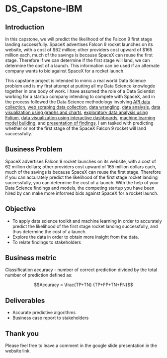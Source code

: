 # DS_Capstone-IBM

## Introduction
In this capstone, we will predict the likelihood of the Falcon 9 first stage landing successfully. SpaceX advertises Falcon 9 rocket launches on its website, with a cost of $62 million; other providers cost upward of $165 million each, much of the savings is because SpaceX can reuse the first stage. Therefore if we can determine if the first stage will land, we can determine the cost of a launch. This information can be used if an alternate company wants to bid against SpaceX for a rocket launch. 

This capstone project is intended to mimic a real world Data Science problem and is my first attempt at putting all my Data Science knowlegde together in one body of work. I have assumed the role of a Data Scientist working for a startup company intending to compete with SpaceX, and in the process followed the Data Science methodology involving 
[API data collection](https://github.com/Sonya-7/DS_IBM_Capstone/blob/master/SpaceX%20Assessment%20(Data%20Cleaning).ipynb), 
[web scraping data collection](https://github.com/Sonya-7/DS_IBM_Capstone/blob/master/SpaceX%20Assessment%20(Web%20Scraping).ipynb), 
[data wrangling](https://github.com/Sonya-7/DS_IBM_Capstone/blob/master/SpaceX%20Assessment%20(Data%20Wrangling).ipynb), 
[data analysis](https://github.com/Sonya-7/DS_IBM_Capstone/blob/master/Spacex%20Assessment(data%20analysis-sqllite).ipynb), 
[data visualization using graphs and charts](https://github.com/Sonya-7/DS_IBM_Capstone/blob/master/Spacex%20Assessment(Data%20Visualization).ipynb), 
[exploratory data analysis using Folium](https://github.com/Sonya-7/DS_IBM_Capstone/blob/master/Spacex%20Assessment(Visual%20Analytics).ipynb),
[data visualization using interactive dashboards](https://github.com/Sonya-7/DS_IBM_Capstone/blob/master/spacex_dash_app.py),
[machine learning model building](https://github.com/Sonya-7/DS_IBM_Capstone/blob/master/Spacex%20Assessment(Machine%20Learning%20Models).ipynb), 
and 
[presentation of findings](https://github.com/Sonya-7/DS_IBM_Capstone/blob/master/SpaceX%20Assessment(Presentation).pdf). 
I am tasked with predicting whether or not the first stage of the SpaceX Falcon 9 rocket will land successfully. 

## Business Problem
SpaceX advertises Falcon 9 rocket launches on its website, with a cost of 62 million dollars; other providers cost upward of 165 million dollars each, much of the savings is because SpaceX can reuse the first stage. Therefore if you can accurately predict the likelihood of the first stage rocket landing successfully, you can determine the cost of a launch. With the help of your Data Science findings and models, the competing startup you have been hired by can make more informed bids against SpaceX for a rocket launch. 

## Objective
- To apply data science toolkit and machine learning in order to accurately predict the likelihood of the first stage rocket landing successfully, and thus determine the cost of a launch.
- Explore the data in order to obtain more insight from the data.
- To relate findings to stakeholders

## Business metric
Classification accuracy - number of correct prediction divided by the total number of prediction defined as:

$$Accuracy  =  \frac{TP+TN} {TP+FP+TN+FN}$$

## Deliverables
- Accurate predictive algorithms
- Business case report to stakeholders

## Thank you
Please feel free to leave a comment in the google slide presentation in the website link.
